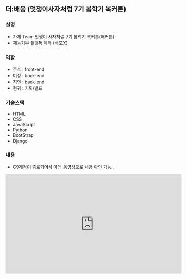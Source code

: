 ## 더:배움 (멋쟁이사자처럼 7기 봄학기 복커톤)

### 설명

- 가재 Team 멋쟁이 사자처럼 7기 봄학기 복커톤(해커톤)
- 재능기부 플랫폼 제작 (배포X)

### 역할

- 주호 : front-end
- 미정 : back-end
- 지연 : back-end
- 현귀 : 기획/발표

### 기술스택

- HTML
- CSS
- JavaScript
- Python
- BootStrap
- Django

### 내용

- C9계정이 종료되어서 아래 동영상으로 내용 확인 가능.. 

<iframe width="560" height="315" src="https://www.youtube.com/embed/Euo-2JzkE8E" frameborder="0" allow="accelerometer; autoplay; encrypted-media; gyroscope; picture-in-picture" allowfullscreen></iframe>

